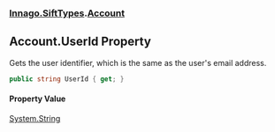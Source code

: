 ### [Innago\.SiftTypes](../index.md 'Innago\.SiftTypes').[Account](index.md 'Innago\.SiftTypes\.Account')

## Account\.UserId Property

Gets the user identifier, which is the same as the user's email address\.

```csharp
public string UserId { get; }
```

#### Property Value
[System\.String](https://learn.microsoft.com/en-us/dotnet/api/system.string 'System\.String')